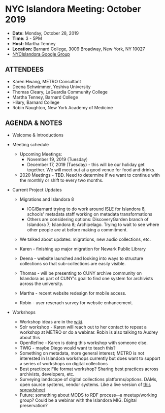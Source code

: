 # NYC Islandora Meeting: October 2019
* **Date:**  Monday, October 28, 2019
* **Time:** 3 - 5PM
* **Host:** Martha Tenney
* **Location:** Barnard College, 3009 Broadway, New York, NY 10027
* [NYCIslandora Google Group](https://groups.google.com/forum/#!forum/nycislandora)


## ATTENDEES
* Karen Hwang, METRO Consultant
* Deena Schwimmer, Yeshiva University
* Thomas Cleary, LaGuardia Community College
* Martha Tenney, Barnard College
* Hilary, Barnard College
* Robin Naughton, New York Academy of Medicine


## AGENDA & NOTES
 * Welcome & Introductions
 * Meeting schedule
 	* Upcoming Meetings: 
 		* November 19, 2019 (Tuesday)
		* December 17, 2019 (Tuesday) - this will be our holiday get together.  We will meet out at a good venue for food and drinks.
	* 2020 Meetings - TBD. Need to determine if we want to continue with the monthly or shift to every two months.  
	
 * Current Project Updates
	* Migrations and Islandora 8
		* ICG/Barnard trying to do work around ISLE for Islandora 8, schools' metadata staff working on metadata transformations 
		* Others are considering options: DiscoveryGarden branch of Islandora 7; Islandora 8; Archipelago. Trying to wait to see where other people are at before making a commitment.
		
    * We talked about updates: migrations, new audio collections, etc.
    * Karen - finishing up major migration for Newark Public Library
    * Deena - website launched and looking into ways to structure collections so that sub-collections are easily visible.
    * Thomas - will be presenting to CUNY archive community on Islandora as part of CUNY's goal to find one system for archivists across the university.  
    * Martha - recent website redesign for mobile access.
    * Robin - user reserach survey for website enhancement.
    
* Workshops
	* Workshop ideas are in the [wiki](https://github.com/rnaughtonwk/NYCIslandora/wiki/Workshops). 
	* Solr workshop - Karen will reach out to her contact to repeat a workshop at METRO or do a webinar. Robin is also talking to Audrey about this
	* OpenRefine - Karen is doing this workshop with someone else. 
	* TWIG - maybe Diego would want to teach this?
	* Something on metadata, more general interest; METRO is not interested in Islandora workshops currently but does want to support a series of workshops on digital collections
	* Best practices: File format workshop?	Sharing best practices across archivists, developers, etc.
	* Surveying landscape of digital collections platforms/options. DAMs, open source systems, vendor systems. Like a live version of [this spreadsheet](https://docs.google.com/spreadsheets/d/1cXOug3qM0pNNeD_wssiVEv9c0W1Y5I1VDTnSPTk7fb4/edit#gid=0)
	* Future: something about MODS to RDF process--a meetup/working group? Could be a webinar with the Islandora MIG. Digital preservation?

